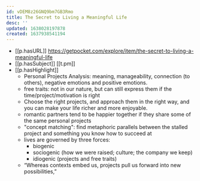 ```yaml
---
id: vDEM8z26GNQ9bm7GB3Rmo
title: The Secret to Living a Meaningful Life
desc: ''
updated: 1638028197878
created: 1637938541194
---
```




- [[p.hasURL]] https://getpocket.com/explore/item/the-secret-to-living-a-meaningful-life
- [[p.hasSubject]] [[t.pm]] 
- [[p.hasHighlight]]
  -  Personal Projects Analysis: meaning, manageability, connection (to others), negative emotions and positive emotions. 
  -  free traits: not in our nature, but can still express them if the time/project/motivation is right
  -  Choose the right projects, and approach them in the right way, and you can make your life richer and more enjoyable. 
  -  romantic partners tend to be happier together if they share some of the same personal projects
  -  "concept matching": find metaphoric parallels between the stalled project and something you know how to succeed at
  -  lives are governed by three forces:
     -  biogenic
     -  sociogenic (how we were raised; culture; the company we keep)
     -  idiogenic (projects and free traits)
  -  “Whereas contexts embed us, projects pull us forward into new possibilities,”
